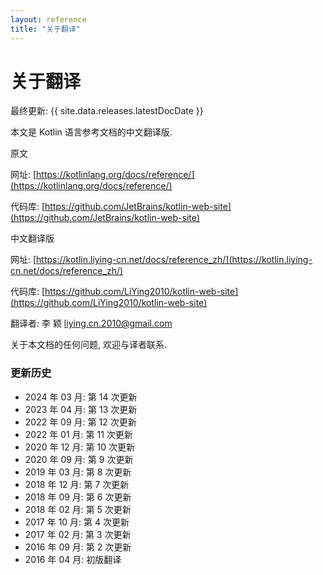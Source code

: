 ```yaml
---
layout: reference
title: "关于翻译"
---
```


# 关于翻译

最终更新: {{ site.data.releases.latestDocDate }}

本文是 Kotlin 语言参考文档的中文翻译版.

原文

网址: [https://kotlinlang.org/docs/reference/](https://kotlinlang.org/docs/reference/)

代码库: [https://github.com/JetBrains/kotlin-web-site](https://github.com/JetBrains/kotlin-web-site)

中文翻译版

网址: [https://kotlin.liying-cn.net/docs/reference_zh/](https://kotlin.liying-cn.net/docs/reference_zh/)

代码库: [https://github.com/LiYing2010/kotlin-web-site](https://github.com/LiYing2010/kotlin-web-site)

翻译者: 李 颖 [liying.cn.2010@gmail.com](mailto:liying.cn.2010@gmail.com)

关于本文档的任何问题, 欢迎与译者联系.


### 更新历史
* 2024 年 03 月: 第 14 次更新
* 2023 年 04 月: 第 13 次更新
* 2022 年 09 月: 第 12 次更新
* 2022 年 01 月: 第 11 次更新
* 2020 年 12 月: 第 10 次更新
* 2020 年 09 月: 第 9 次更新
* 2019 年 03 月: 第 8 次更新
* 2018 年 12 月: 第 7 次更新
* 2018 年 09 月: 第 6 次更新
* 2018 年 02 月: 第 5 次更新
* 2017 年 10 月: 第 4 次更新
* 2017 年 02 月: 第 3 次更新
* 2016 年 09 月: 第 2 次更新
* 2016 年 04 月: 初版翻译
